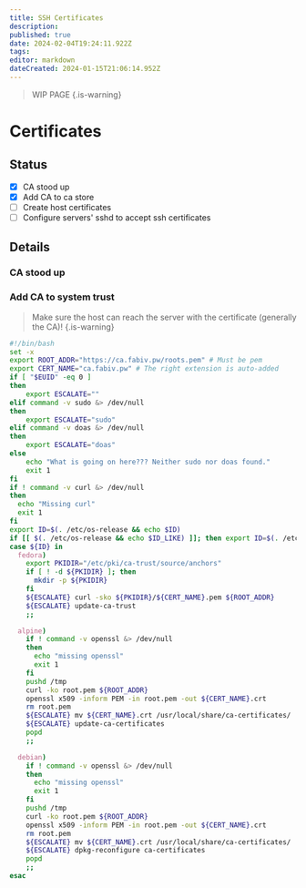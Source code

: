 ```yaml
---
title: SSH Certificates
description: 
published: true
date: 2024-02-04T19:24:11.922Z
tags: 
editor: markdown
dateCreated: 2024-01-15T21:06:14.952Z
---
```


> WIP PAGE
{.is-warning}

# Certificates
## Status
- [X] CA stood up
- [X] Add CA to ca store
- [ ] Create host certificates
- [ ] Configure servers' sshd to accept ssh certificates

## Details
### CA stood up
### Add CA to system trust
> Make sure the host can reach the server with the certificate (generally the CA)!
{.is-warning}

```bash
#!/bin/bash
set -x
export ROOT_ADDR="https://ca.fabiv.pw/roots.pem" # Must be pem
export CERT_NAME="ca.fabiv.pw" # The right extension is auto-added
if [ "$EUID" -eq 0 ]
then
    export ESCALATE=""
elif command -v sudo &> /dev/null
then
    export ESCALATE="sudo"
elif command -v doas &> /dev/null
then
    export ESCALATE="doas"
else
    echo "What is going on here??? Neither sudo nor doas found."
    exit 1
fi
if ! command -v curl &> /dev/null
then
  echo "Missing curl"
  exit 1
fi
export ID=$(. /etc/os-release && echo $ID)
if [[ $(. /etc/os-release && echo $ID_LIKE) ]]; then export ID=$(. /etc/os-release && echo $ID_LIKE); fi
case ${ID} in
  fedora)
    export PKIDIR="/etc/pki/ca-trust/source/anchors"
    if [ ! -d ${PKIDIR} ]; then
      mkdir -p ${PKIDIR}
    fi
    ${ESCALATE} curl -sko ${PKIDIR}/${CERT_NAME}.pem ${ROOT_ADDR}
    ${ESCALATE} update-ca-trust
    ;;

  alpine)
    if ! command -v openssl &> /dev/null
    then
      echo "missing openssl"
      exit 1
    fi
    pushd /tmp
    curl -ko root.pem ${ROOT_ADDR}
    openssl x509 -inform PEM -in root.pem -out ${CERT_NAME}.crt
    rm root.pem
    ${ESCALATE} mv ${CERT_NAME}.crt /usr/local/share/ca-certificates/
    ${ESCALATE} update-ca-certificates
    popd
    ;;

  debian)
    if ! command -v openssl &> /dev/null
    then
      echo "missing openssl"
      exit 1
    fi
    pushd /tmp
    curl -ko root.pem ${ROOT_ADDR}
    openssl x509 -inform PEM -in root.pem -out ${CERT_NAME}.crt
    rm root.pem
    ${ESCALATE} mv ${CERT_NAME}.crt /usr/local/share/ca-certificates/
    ${ESCALATE} dpkg-reconfigure ca-certificates
    popd
    ;;
esac
```